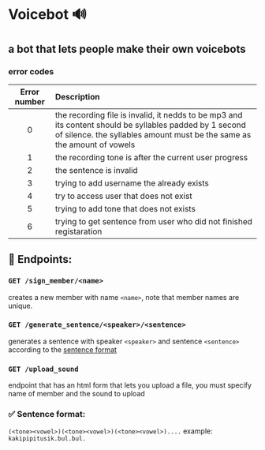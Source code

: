 # Voicebot 🔊
## a bot that lets people make their own voicebots

### error codes
| Error number | Description |
| :----------: | :---------- |
| 0 | the recording file is invalid, it nedds to be mp3 and its content should be syllables padded by 1 second of silence. the syllables amount must be the same as the amount of vowels |
| 1 | the recording tone is after the current user progress |
| 2 | the sentence is invalid |
| 3 | trying to add username the already exists |
| 4 | try to access user that does not exist |
| 5 | trying to add tone that does not exists |
| 6 | trying to get sentence from user who did not finished registaration |

## 📌 Endpoints:

### `GET /sign_member/<name>`
creates a new member with name `<name>`, note that member names are unique. 

### `GET /generate_sentence/<speaker>/<sentence>`
generates a sentence with speaker `<speaker>` and sentence `<sentence>` according to the [sentence format](#-sentence-format)

### `GET /upload_sound`
endpoint that has an html form that lets you upload a file, you must specify name of member and the sound to upload

### ✅ Sentence format:
`(<tone><vowel>)(<tone><vowel>)(<tone><vowel>)....`
example:
`kakipipitusik.bul.bul.`
